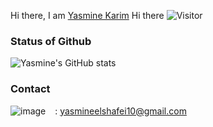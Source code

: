 <!---- ---->
Hi there, I am [Yasmine Karim](https://github.com/YasoKarim)
Hi there ![Visitor](https://komarev.com/ghpvc/?username=YasoKarim&color=red)
### Status of Github
![Yasmine's GitHub stats](https://github-readme-stats.vercel.app/api?username=YasoKarim&show_icons=true&theme=dark&custom_title&langs_count)
### Contact
![image](https://img.shields.io/badge/Gmail-D14836?style=for-the-badge&logo=gmail&logoColor=white)  &ensp; : yasmineelshafei10@gmail.com 

<!---
[Yasmine's sttua](https://github-readme-stats.vercel.app/api?username=YasoKarim&theme=dark&show_icons=true&hide_border=true&&count_private=true&include_all_commits=true)

YasoKarim/YasoKarim is a ✨ special ✨ repository because its `README.md` (this file) appears on your GitHub profile.
You can click the Preview link to take a look at your changes.
👋 Hi, I’m @YasoKarim
- 👀 I’m interested in ...
- 🌱 I’m currently learning ...
- 💞️ I’m looking to collaborate on ...
- 📫 How to reach me ...
[Anurag's GitHub stats](https://github-readme-stats.vercel.app/api?username=YasoKarim&theme=dark&show_icons=true](https://github-readme-stats.vercel.app/api?username=YasoKarim&show_icons=true&hide_border=true&&count_private=true&include_all_commits=true&theme=dark)
z
--->
